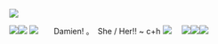 ![](https://files.catbox.moe/4i7ugd.jpg)

  ![](https://files.catbox.moe/xmai9b.png)![](https://files.catbox.moe/xmai9b.png) ![](https://files.catbox.moe/br61vj.png)  Damien! ｡ She / Her!! ~
c+h ![](https://files.catbox.moe/fmvo0z.png)  ![](https://files.catbox.moe/8vbsea.png)![](https://files.catbox.moe/xmai9b.png)![](https://files.catbox.moe/xmai9b.png)
